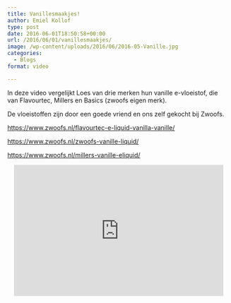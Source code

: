 ```yaml
---
title: Vanillesmaakjes!
author: Emiel Kollof
type: post
date: 2016-06-01T18:50:58+00:00
url: /2016/06/01/vanillesmaakjes/
image: /wp-content/uploads/2016/06/2016-05-Vanille.jpg
categories:
  - Blogs
format: video

---
```

In deze video vergelijkt Loes van drie merken hun vanille e-vloeistof, die van Flavourtec, Millers en Basics (zwoofs eigen merk).
  
De vloeistoffen zijn door een goede vriend en ons zelf gekocht bij Zwoofs.

https://www.zwoofs.nl/flavourtec-e-liquid-vanilla-vanille/
  
https://www.zwoofs.nl/zwoofs-vanille-liquid/
  
https://www.zwoofs.nl/millers-vanille-eliquid/

<span class="embed-youtube" style="text-align:center; display: block;"><iframe class='youtube-player' type='text/html' width='474' height='297' src='https://www.youtube.com/embed/iPpy7oXVwM4?version=3&#038;rel=1&#038;fs=1&#038;autohide=2&#038;showsearch=0&#038;showinfo=1&#038;iv_load_policy=1&#038;wmode=transparent' allowfullscreen='true' style='border:0;'></iframe></span>